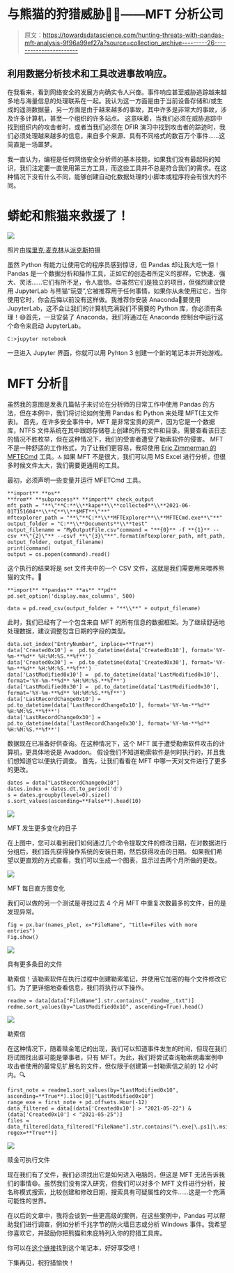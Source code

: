 # 与熊猫的狩猎威胁🐼👊——MFT 分析公司

> 原文：<https://towardsdatascience.com/hunting-threats-with-pandas-mft-analysis-9f96a99ef27a?source=collection_archive---------26----------------------->

## 利用数据分析技术和工具改进事故响应。

在我看来，看到网络安全的发展方向确实令人兴奋。事件响应甚至威胁追踪越来越多地与海量信息的处理联系在一起。我认为这一方面是由于当前设备存储和/或生成的遥测数据量，另一方面是由于越来越多的事故，其中许多是非常大的事故，涉及许多计算机，甚至一个组织的许多站点。
这意味着，当我们必须在威胁追踪中找到组织内的攻击者时，或者当我们必须在 DFIR 演习中找到攻击者的踪迹时，我们必须处理越来越多的信息，来自多个来源、具有不同格式的数百万个事件……这简直是一场噩梦。

我一直认为，编程是任何网络安全分析师的基本技能，如果我们没有最起码的知识，我们注定要一直使用第三方工具，而这些工具并不总是符合我们的需求。在这种情况下没有什么不同，能够创建自动化数据处理的小脚本或程序将会有很大的不同。

# 蟒蛇和熊猫来救援了！

![](img/03c5a133f34c1874ebbb0cafad8373f1.png)

照片由[埃里克·麦克林](https://www.pexels.com/@introspectivedsgn?utm_content=attributionCopyText&utm_medium=referral&utm_source=pexels)从[派克斯](https://www.pexels.com/photo/man-in-black-and-white-panda-costume-standing-on-payphone-booth-during-night-time-4065800/?utm_content=attributionCopyText&utm_medium=referral&utm_source=pexels)拍摄

虽然 Python 有能力让使用它的程序员感到惊讶，但 Pandas 却让我大吃一惊！Pandas 是一个数据分析和操作工具，正如它的创造者所定义的那样，它快速、强大、灵活……它们有所不足，令人震惊。😍虽然它们是独立的项目，但强烈建议使用 JupyterLab 与熊猫“玩耍”,它被推荐用于任何事情，如果你从未使用过它，当你使用它时，你会后悔以前没有这样做。我推荐你安装 Anaconda🐍要使用 JupyterLab，这不会让我们的计算机充满我们不需要的 Python 库，你必须有条理！😄首先，一旦安装了 Anaconda，我们将通过在 Anaconda 控制台中运行这个命令来启动 JupyterLab。

```
C:>jupyter notebook
```

一旦进入 Jupyter 界面，你就可以用 Pyhton 3 创建一个新的笔记本并开始游戏。

# MFT 分析📂

虽然我的意图是发表几篇帖子来讨论在分析师的日常工作中使用 Pandas 的方法，但在本例中，我们将讨论如何使用 Pandas 和 Python 来处理 MFT(主文件表)。
首先，在许多安全事件中，MFT 是非常宝贵的资产，因为它是一个数据库，NTFS 文件系统在其中跟踪存储卷上创建的所有文件和目录。需要查看该日志的情况不胜枚举，但在这种情况下，我们的受害者遭受了勒索软件的侵害。
MFT 不是一种舒适的工作格式，为了让我们更容易，我将使用 [Eric Zimmerman 的 MFTECmd](https://ericzimmerman.github.io/#!index.md) 工具。🔝
如果 MFT 不是很大，我们可以用 MS Excel 进行分析，但很多时候文件太大，我们需要更通用的工具。

最初，必须声明一些变量并运行 MFETCmd 工具。

```
**import** **os**
**from** **subprocess** **import** check_output
mft_path = "**\"**C:**\\**kape**\\**collected**\\**2021-06-01T151604**\\**C**\\**$MFT**\"**"
mftexplorer_path = "**\"**C:**\\**MFTExplorer**\\**MFTECmd.exe**\"**"
output_folder = "C:**\\**Documents**\\**test"
output_filename = "MyOutputFile.csv"command = "**{0}** -f **{1}** --csv **\"{2}\"** --csvf **\"{3}\"**".format(mftexplorer_path, mft_path, output_folder, output_filename)
print(command)
output = os.popen(command).read()
```

这个执行的结果将是 set 文件夹中的一个 CSV 文件，这就是我们需要用来喂养熊猫的文件。🐼

```
**import** **pandas** **as** **pd** 
pd.set_option('display.max_columns', 500)

data = pd.read_csv(output_folder + "**\\**" + output_filename)
```

此时，我们已经有了一个包含来自 MFT 的所有信息的数据框架。为了继续舒适地处理数据，建议调整包含日期的字段的类型。

```
data.set_index("EntryNumber", inplace=**True**)
data['Created0x10'] =  pd.to_datetime(data['Created0x10'], format='%Y-%m-**%d** %H:%M:%S.**%f**')
data['Created0x30'] =  pd.to_datetime(data['Created0x30'], format='%Y-%m-**%d** %H:%M:%S.**%f**')
data['LastModified0x10'] =  pd.to_datetime(data['LastModified0x10'], format='%Y-%m-**%d** %H:%M:%S.**%f**')
data['LastModified0x30'] =  pd.to_datetime(data['LastModified0x30'], format='%Y-%m-**%d** %H:%M:%S.**%f**')
data['LastRecordChange0x10'] =  pd.to_datetime(data['LastRecordChange0x10'], format='%Y-%m-**%d** %H:%M:%S.**%f**')
data['LastRecordChange0x30'] =  pd.to_datetime(data['LastRecordChange0x30'], format='%Y-%m-**%d** %H:%M:%S.**%f**')
```

数据现在已准备好供查询。在这种情况下，这个 MFT 属于遭受勒索软件攻击的计算机，更具体地说是 Avaddon。
假设我们不知道勒索软件是何时执行的，并且我们想知道它以便执行调查。
首先，让我们看看在 MFT 中哪一天对文件进行了更多的更改。

```
dates = data["LastRecordChange0x10"]
dates.index = dates.dt.to_period('d')
s = dates.groupby(level=0).size()
s.sort_values(ascending=**False**).head(10)
```

![](img/817e15bb8f78f940f6f2b1ea880e21bc.png)

MFT 发生更多变化的日子

在上图中，您可以看到我们如何通过几个命令提取文件的修改日期，在对数据进行分组后，我们首先获得操作系统的安装日期，然后获得攻击的日期。
如果我们希望以更直观的方式查看，我们可以生成一个图表，显示过去两个月所做的更改。

![](img/c6782ab30d3564e53a1ee82471b87269.png)

MFT 每日直方图变化

我们可以做的另一个测试是寻找过去 4 个月 MFT 中重复次数最多的文件，目的是发现异常。

```
fig = px.bar(names_plot, x="FileName", "title=Files with more entries")
Fig.show()
```

![](img/acfe1b5116a8113ac44a9b6b0b3004d9.png)

具有更多条目的文件

勒索信！该勒索软件在执行过程中创建勒索笔记，并使用它加密的每个文件修改它们。为了更详细地查看信息，我们将执行以下操作。

```
readme = data[data["FileName"].str.contains("_readme_.txt")]
redme.sort_values(by="LastModified0x10", ascending=True).head()
```

![](img/66e9a55a64a4f61233ec54e1e4659f38.png)

勒索信

在这种情况下，随着赎金笔记的出现，我们可以知道事件发生的时间，但现在我们将试图找出谁可能是肇事者，只有 MFT。为此，我们将尝试查询勒索病毒案例中攻击者使用的最常见扩展名的文件，但仅限于创建第一封勒索信之前的 12 小时内。🔍

```
first_note = readme1.sort_values(by="LastModified0x10", ascending=**True**).iloc[0]["LastModified0x10"]
range_exe = first_note + pd.offsets.Hour(-12)
data_filtered = data[(data['Created0x10'] > "2021-05-22") & (data['Created0x10'] < "2021-05-25")]
files = data_filtered[data_filtered["FileName"].str.contains("\.exe|\.ps1|\.msi|\.vba", regex=**True**)]
```

![](img/64f4fdc177494b836ca204f44816a719.png)

赎金可执行文件

现在我们有了文件，我们必须找出它是如何进入电脑的，但这是 MFT 无法告诉我们的事情😄。虽然我们没有深入研究，但我们可以对多个 MFT 文件进行分析，按名称模式搜索，比较创建和修改日期，搜索具有可疑属性的文件……这是一个充满可能性的世界。

在以后的文章中，我将会谈到一些更高级的案例，在这些案例中，Pandas 可以帮助我们进行调查，例如分析千兆字节的防火墙日志或分析 Windows 事件。我希望你喜欢它，并鼓励你把熊猫和朱庇特列入你的狩猎工具库。

你可以在[这个链接](https://github.com/lucky-luk3/Infosec_Notebooks/blob/main/MFT_analysis_public_v0.2.ipynb)找到这个笔记本，好好享受吧！

下集再见，祝狩猎愉快！